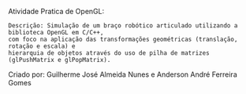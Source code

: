 Atividade Pratica de OpenGL:

    Descrição: Simulação de um braço robótico articulado utilizando a biblioteca OpenGL em C/C++,
    com foco na aplicação das transformações geométricas (translação, rotação e escala) e
    hierarquia de objetos através do uso de pilha de matrizes (glPushMatrix e glPopMatrix).

Criado por: Guilherme José Almeida Nunes e Anderson André Ferreira Gomes
